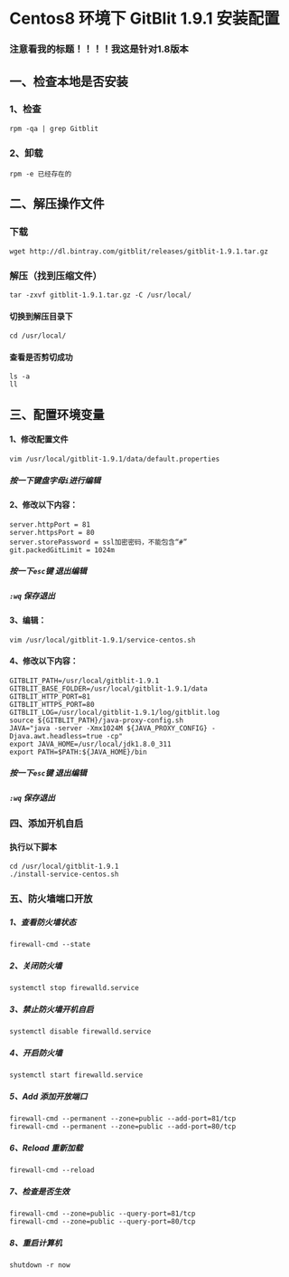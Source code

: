 # Centos8 环境下 GitBlit 1.9.1 安装配置 #
### 注意看我的标题！！！！我这是针对1.8版本 ###
## 一、检查本地是否安装 ##
### 1、检查 ###
    rpm -qa | grep Gitblit
### 2、卸载 ###
    rpm -e 已经存在的
## 二、解压操作文件 ##
### 下载
	wget http://dl.bintray.com/gitblit/releases/gitblit-1.9.1.tar.gz
### 解压（找到压缩文件） ###
	tar -zxvf gitblit-1.9.1.tar.gz -C /usr/local/
#### 切换到解压目录下 ####
	cd /usr/local/
#### 查看是否剪切成功 ####
	ls -a
	ll
## 三、配置环境变量 ###
#### 1、修改配置文件 ####
	vim /usr/local/gitblit-1.9.1/data/default.properties
##### 按一下键盘字母`i`进行编辑 #####
#### 2、修改以下内容： ####
	server.httpPort = 81
	server.httpsPort = 80
    server.storePassword = ssl加密密码，不能包含“#”
    git.packedGitLimit = 1024m
##### 按一下`esc`键 退出编辑 #####
##### `:wq` 保存退出 #####
#### 3、编辑： ####
	vim /usr/local/gitblit-1.9.1/service-centos.sh
#### 4、修改以下内容： ####
    GITBLIT_PATH=/usr/local/gitblit-1.9.1
    GITBLIT_BASE_FOLDER=/usr/local/gitblit-1.9.1/data
    GITBLIT_HTTP_PORT=81
    GITBLIT_HTTPS_PORT=80
    GITBLIT_LOG=/usr/local/gitblit-1.9.1/log/gitblit.log
    source ${GITBLIT_PATH}/java-proxy-config.sh
    JAVA="java -server -Xmx1024M ${JAVA_PROXY_CONFIG} -Djava.awt.headless=true -cp"
    export JAVA_HOME=/usr/local/jdk1.8.0_311
    export PATH=$PATH:${JAVA_HOME}/bin
##### 按一下`esc`键 退出编辑 #####
##### `:wq` 保存退出 #####
### 四、添加开机自启 ###
#### 执行以下脚本 ####	
	cd /usr/local/gitblit-1.9.1
    ./install-service-centos.sh
### 五、防火墙端口开放 ###
##### 1、查看防火墙状态 #####
	firewall-cmd --state
##### 2、关闭防火墙 #####
	systemctl stop firewalld.service
##### 3、禁止防火墙开机自启 #####
	systemctl disable firewalld.service
##### 4、开启防火墙 #####
	systemctl start firewalld.service
##### 5、Add 添加开放端口 #####
	firewall-cmd --permanent --zone=public --add-port=81/tcp
	firewall-cmd --permanent --zone=public --add-port=80/tcp
##### 6、Reload 重新加载 #####
	firewall-cmd --reload
##### 7、检查是否生效 ######
	firewall-cmd --zone=public --query-port=81/tcp
	firewall-cmd --zone=public --query-port=80/tcp
##### 8、重启计算机 #####
	shutdown -r now